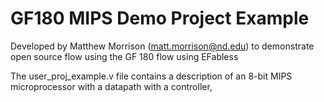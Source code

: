 # GF180 MIPS Demo Project Example

Developed by Matthew Morrison (matt.morrison@nd.edu) to demonstrate open source flow using the GF 180 
flow using EFabless

The user_proj_example.v file contains a description of an 8-bit MIPS microprocessor with a datapath with a controller, 


